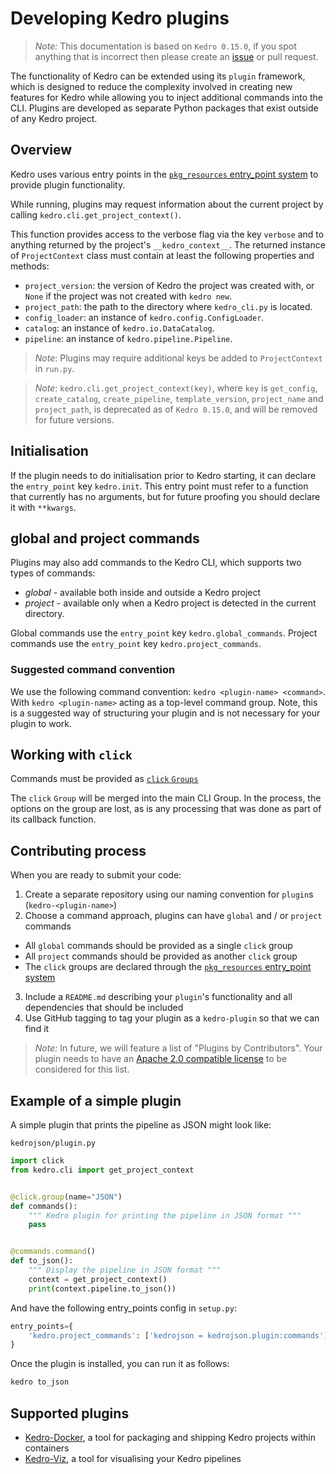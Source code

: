 # Developing Kedro plugins

> *Note:* This documentation is based on `Kedro 0.15.0`, if you spot anything that is incorrect then please create an [issue](https://github.com/quantumblacklabs/kedro/issues) or pull request.

The functionality of Kedro can be extended using its `plugin` framework, which is designed to reduce the complexity involved in creating new features for Kedro while allowing you to inject additional commands into the CLI. Plugins are developed as separate Python packages that exist outside of any Kedro project.

## Overview

Kedro uses various entry points in the [`pkg_resources` entry_point system](https://setuptools.readthedocs.io/en/latest/setuptools.html#dynamic-discovery-of-services-and-plugins) to provide plugin functionality.

While running, plugins may request information about the current project by calling `kedro.cli.get_project_context()`.

This function provides access to the verbose flag via the key `verbose` and to anything returned by the project's `__kedro_context__`. The returned instance of `ProjectContext` class must contain at least the following properties and methods:
* `project_version`: the version of Kedro the project was created with, or `None` if the project was not created with `kedro new`.
* `project_path`: the path to the directory where `kedro_cli.py` is located.
* `config_loader`: an instance of `kedro.config.ConfigLoader`.
* `catalog`: an instance of `kedro.io.DataCatalog`.
* `pipeline`: an instance of `kedro.pipeline.Pipeline`.

>*Note*: Plugins may require additional keys be added to `ProjectContext` in `run.py`.


>*Note*: `kedro.cli.get_project_context(key)`, where `key` is `get_config`, `create_catalog`, `create_pipeline`, `template_version`, `project_name` and `project_path`, is deprecated as of `Kedro 0.15.0`, and will be removed for future versions.
## Initialisation

If the plugin needs to do initialisation prior to Kedro starting, it can declare the `entry_point` key `kedro.init`. This entry point must refer to a function that currently has no arguments, but for future proofing you should declare it with `**kwargs`.

## global and project commands

Plugins may also add commands to the Kedro CLI, which supports two types of commands:
* _global_ - available both inside and outside a Kedro project
* _project_ - available only when a Kedro project is detected in the current directory.

Global commands use the `entry_point` key `kedro.global_commands`. Project commands use the `entry_point` key `kedro.project_commands`.

### Suggested command convention

We use the following command convention: `kedro <plugin-name> <command>`. With `kedro <plugin-name>` acting as a top-level command group. Note, this is a suggested way of structuring your plugin and is not necessary for your plugin to work.

## Working with `click`

Commands must be provided as [`click` `Groups`](https://click.palletsprojects.com/en/7.x/api/#click.Group)

The `click` `Group` will be merged into the main CLI Group. In the process, the options on the group are lost, as is any processing that was done as part of its callback function.

## Contributing process

When you are ready to submit your code:

 1. Create a separate repository using our naming convention for `plugin`s (`kedro-<plugin-name>`)
 2. Choose a command approach, plugins can have `global` and / or `project` commands
   - All `global` commands should be provided as a single `click` group
   - All `project` commands should be provided as another `click` group
   - The `click` groups are declared through the [`pkg_resources` entry_point system](https://setuptools.readthedocs.io/en/latest/setuptools.html#dynamic-discovery-of-services-and-plugins)
 3. Include a `README.md` describing your `plugin`'s functionality and all dependencies that should be included
 4. Use GitHub tagging to tag your plugin as a `kedro-plugin` so that we can find it

>*Note:* In future, we will feature a list of "Plugins by Contributors". Your plugin needs to have an [Apache 2.0 compatible license](https://www.apache.org/legal/resolved.html#category-a) to be considered for this list.

## Example of a simple plugin

A simple plugin that prints the pipeline as JSON might look like:

`kedrojson/plugin.py`

```python
import click
from kedro.cli import get_project_context


@click.group(name="JSON")
def commands():
    """ Kedro plugin for printing the pipeline in JSON format """
    pass


@commands.command()
def to_json():
    """ Display the pipeline in JSON format """
    context = get_project_context()
    print(context.pipeline.to_json())
```

And have the following entry_points config in `setup.py`:
```python
entry_points={
    'kedro.project_commands': ['kedrojson = kedrojson.plugin:commands'],
}
```

Once the plugin is installed, you can run it as follows:
```bash
kedro to_json
```

## Supported plugins

- [Kedro-Docker](https://github.com/quantumblacklabs/kedro-docker), a tool for packaging and shipping Kedro projects within containers
- [Kedro-Viz](https://github.com/quantumblacklabs/kedro-viz), a tool for visualising your Kedro pipelines
